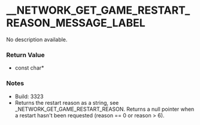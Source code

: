 # __NETWORK_GET_GAME_RESTART_REASON_MESSAGE_LABEL

No description available.

### Return Value
* const char*

### Notes
* Build: 3323
* Returns the restart reason as a string, see _NETWORK_GET_GAME_RESTART_REASON. Returns a null pointer when a restart hasn't been requested (reason == 0 or reason > 6).

